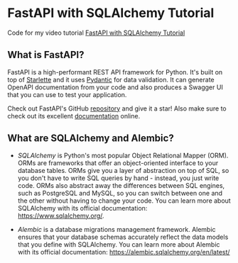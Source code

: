 # FastAPI with SQLAlchemy Tutorial

Code for my video tutorial [FastAPI with SQLAlchemy Tutorial](https://youtu.be/8GSYx-KDEas)

## What is FastAPI?

FastAPI is a high-performant REST API framework for Python. It's built on top of 
[Starlette](https://www.starlette.io/) and it uses [Pydantic](https://pydantic-docs.helpmanual.io/) 
for data validation. It can generate OpenAPI documentation from your code and also produces 
a Swagger UI that you can use to test your application.

Check out FastAPI's GitHub [repository](https://github.com/tiangolo/fastapi) and give it a 
star! Also make sure to check out its excellent [documentation](https://fastapi.tiangolo.com/) online.

## What are SQLAlchemy and Alembic?

* *SQLAlchemy* is Python's most popular Object Relational Mapper (ORM). ORMs are frameworks that offer an 
object-oriented interface to your database tables. ORMs give you a layer of abstraction on top of SQL, so 
you don't have to write SQL queries by hand - instead, you just write code. ORMs also abstract away the 
differences between SQL engines, such as PostgreSQL and MySQL, so you can switch between one and the other 
without having to change your code. You can learn more about SQLAlchemy with its official documentation: 
https://www.sqlalchemy.org/.

* *Alembic* is a database migrations management framework. Alembic ensures that your database schemas 
accurately reflect the data models that you define with SQLAlchemy. You can learn more about Alembic with 
its official documentation: https://alembic.sqlalchemy.org/en/latest/


